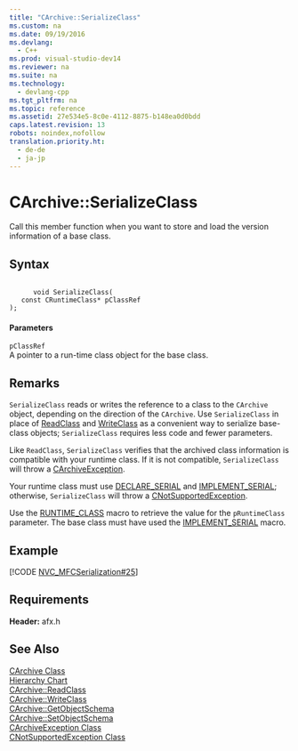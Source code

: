 ```yaml
---
title: "CArchive::SerializeClass"
ms.custom: na
ms.date: 09/19/2016
ms.devlang: 
  - C++
ms.prod: visual-studio-dev14
ms.reviewer: na
ms.suite: na
ms.technology: 
  - devlang-cpp
ms.tgt_pltfrm: na
ms.topic: reference
ms.assetid: 27e534e5-8c0e-4112-8875-b148ea0d0bdd
caps.latest.revision: 13
robots: noindex,nofollow
translation.priority.ht: 
  - de-de
  - ja-jp
---
```

# CArchive::SerializeClass
Call this member function when you want to store and load the version information of a base class.  
  
## Syntax  
  
```  
  
      void SerializeClass(  
   const CRuntimeClass* pClassRef   
);  
```  
  
#### Parameters  
 `pClassRef`  
 A pointer to a run-time class object for the base class.  
  
## Remarks  
 `SerializeClass` reads or writes the reference to a class to the `CArchive` object, depending on the direction of the `CArchive`. Use `SerializeClass` in place of [ReadClass](../vs140/CArchive--ReadClass.md) and [WriteClass](../vs140/CArchive--WriteClass.md) as a convenient way to serialize base-class objects; `SerializeClass` requires less code and fewer parameters.  
  
 Like `ReadClass`, `SerializeClass` verifies that the archived class information is compatible with your runtime class. If it is not compatible, `SerializeClass` will throw a [CArchiveException](../vs140/CArchiveException-Class.md).  
  
 Your runtime class must use [DECLARE_SERIAL](../vs140/DECLARE_SERIAL.md) and [IMPLEMENT_SERIAL](../vs140/IMPLEMENT_SERIAL.md); otherwise, `SerializeClass` will throw a [CNotSupportedException](../vs140/CNotSupportedException-Class.md).  
  
 Use the [RUNTIME_CLASS](../vs140/RUNTIME_CLASS.md) macro to retrieve the value for the `pRuntimeClass` parameter. The base class must have used the [IMPLEMENT_SERIAL](../vs140/IMPLEMENT_SERIAL.md) macro.  
  
## Example  
 [!CODE [NVC_MFCSerialization#25](../CodeSnippet/VS_Snippets_Cpp/NVC_MFCSerialization#25)]  
  
## Requirements  
 **Header:** afx.h  
  
## See Also  
 [CArchive Class](../vs140/CArchive-Class.md)   
 [Hierarchy Chart](../vs140/Hierarchy-Chart.md)   
 [CArchive::ReadClass](../vs140/CArchive--ReadClass.md)   
 [CArchive::WriteClass](../vs140/CArchive--WriteClass.md)   
 [CArchive::GetObjectSchema](../vs140/CArchive--GetObjectSchema.md)   
 [CArchive::SetObjectSchema](../vs140/CArchive--SetObjectSchema.md)   
 [CArchiveException Class](../vs140/CArchiveException-Class.md)   
 [CNotSupportedException Class](../vs140/CNotSupportedException-Class.md)